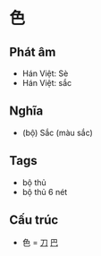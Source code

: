 # 色

## Phát âm
* Hán Việt: Sè
* Hán Việt: sắc

## Nghĩa
* (bộ) Sắc (màu sắc)

## Tags
* bộ thủ
* bộ thủ 6 nét

## Cấu trúc
* 色 = [刀](刀.md) [巴](巴.md)

<script>window.HANZI_FIELD='色';</script>